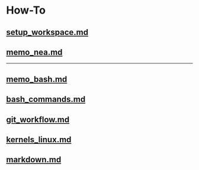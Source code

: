 # How-To

## [setup_workspace.md](setup_workspace.md)

## [memo_nea.md](memo_nea.md)

---------

## [memo_bash.md](memo_bash.md)

## [bash_commands.md](bash_commands.md)

## [git_workflow.md](git_workflow.md)

## [kernels_linux.md](kernels_linux.md)

## [markdown.md](markdown.md)


